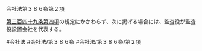 会社法第３８６条第２項

[第三百四十九条第四項](会社法＿＿＿＿第３４９条第４項)の規定にかかわらず、次に掲げる場合には、監査役が監査役設置会社を代表する。

#会社法
#会社法/第３８６条
#会社法/第３８６条/第２項
